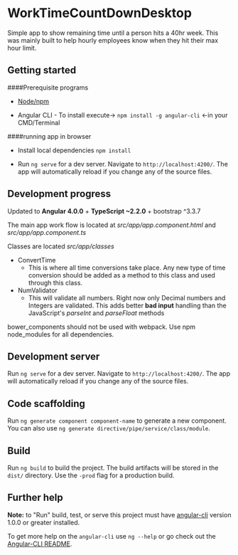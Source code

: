 # WorkTimeCountDownDesktop

Simple app to show remaining time until a person hits a 40hr week. This was mainly built to help hourly employees know when they hit their max hour limit.

## Getting started

####Prerequisite programs
* [Node/npm](https://nodejs.org/) 

* Angular CLI - To install execute-> `npm install -g angular-cli` <-in your CMD/Terminal 

####running app in browser
* Install local dependencies `npm install`

* Run `ng serve` for a dev server. Navigate to `http://localhost:4200/`. The app will automatically reload if you change any of the source files.

## Development progress

Updated to **Angular 4.0.0** + **TypeScript ~2.2.0** + bootstrap ^3.3.7

The main app work flow is located at _src/app/app.component.html_ and _src/app/app.component.ts_

Classes are located _src/app/classes_
* ConvertTime
  * This is where all time conversions take place. Any new type of time conversion should be added as a method to this class and used through this class.
* NumValidator
  * This will validate all numbers. Right now only Decimal numbers and Integers are validated. This adds better **bad input** handling than the JavaScript's _parseInt_ and _parseFloat_ methods

bower_components should not be used with webpack. Use npm node_modules for all dependencies.

## Development server

Run `ng serve` for a dev server. Navigate to `http://localhost:4200/`. The app will automatically reload if you change any of the source files.

## Code scaffolding

Run `ng generate component component-name` to generate a new component. You can also use `ng generate directive/pipe/service/class/module`.

## Build

Run `ng build` to build the project. The build artifacts will be stored in the `dist/` directory. Use the `-prod` flag for a production build.

## Further help

**Note:** to "Run" build, test, or serve this project must have [angular-cli](https://github.com/angular/angular-cli) version 1.0.0 or greater installed.

To get more help on the `angular-cli` use `ng --help` or go check out the [Angular-CLI README](https://github.com/angular/angular-cli/blob/master/README.md).
